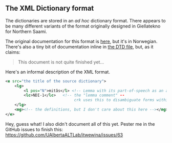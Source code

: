 The XML Dictionary format
-------------------------

The dictionaries are stored in an *ad hoc* dictionary format. There
appears to be many different variants of the format originally designed
in Giellatekno for Northern Saami.


The original documentation for this format is [here][original-docs], but
it's in Norwegian. There's also a tiny bit of documentation inline in
[the DTD file][gt_dictionary.dtd], but, as it claims:

> This document is not quite finished yet...

Here's an informal description of the XML format.


```xml
<e src="the title of the source dictionary">
    <lg>
        <l pos="N">mitâs</l> <!-- Lemma with its part-of-speech as an attribute -->
        <lc>NDI-1</lc>   <!-- the "lemma comment" --
                              crk uses this to disambiguate forms within parts-of-speech. -->
    </lg>
    <mg><!-- the definitions, but I don't care about this here --></mg>
</e>
```

Hey, guess what! I also didn't document all of this yet. Pester me in the GitHub issues to finish this: <https://github.com/UAlbertaALTLab/itwewina/issues/63>

[original-docs]: http://giellatekno.uit.no/doc/dicts/dictionarywork.html
[gt_dictionary.dtd]: https://victorio.uit.no/langtech/trunk/words/dicts/scripts/gt_dictionary.dtd
